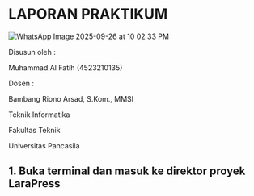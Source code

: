 # LAPORAN PRAKTIKUM #
![WhatsApp Image 2025-09-26 at 10 02 33 PM](https://github.com/user-attachments/assets/d2082179-4a36-41ce-8db3-c96534c1553f)

Disusun oleh :

Muhammad Al Fatih (4523210135)

Dosen :

Bambang Riono Arsad, S.Kom., MMSI

Teknik Informatika

Fakultas Teknik 

Universitas Pancasila


## 1. Buka terminal dan masuk ke direktor proyek LaraPress
